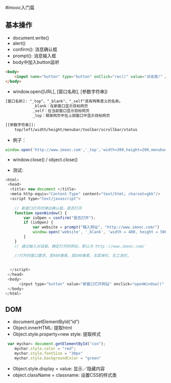 #imooc入门篇

## 基本操作
* document.write()
* alert()
* confirm(): 消息确认框
* prompt(): 消息输入框
* body中加入button监听

```html
<body>
    <input name="button" type="button" onClick="rec()" value="点击我!" />
</body>
```
* window.open([URL], [窗口名称], [参数字符串])
```html
[窗口名称]: "_top"、"_blank"、"_self"具有特殊意义的名称。
       		_blank：在新窗口显示目标网页
       		_self：在当前窗口显示目标网页
       		_top：框架网页中在上部窗口中显示目标网页

[[参数字符串]]:
	top/left/width/height/menubar/toolbar/scrollbar/status
```

* 例子：

```JavaScript
window.open('http://www.imooc.com','_top','width=300,height=200,menubar=no,toolbar=yes, status=no,scrollbars=yes')
```
* window.close() / object.close()

* 测试:

```JavaScript
<html>
 <head>
  <title> new document </title>  
  <meta http-equiv="Content-Type" content="text/html; charset=gbk"/>   
  <script type="text/javascript">  
    
    // 新窗口打开时弹出确认框，是否打开
    function openWindow() {
        var isOpen = confirm("是否打开");
        if (isOpen) {
            var website = prompt("输入网址", "http://www.imooc.com/")
            window.open('website', '_blank', 'width = 400, height = 500, toolbar = no, menubar = no');
        }
    }
    // 通过输入对话框，确定打开的网址，默认为 http：//www.imooc.com/

    //打开的窗口要求，宽400像素，高500像素，无菜单栏、无工具栏。
    
    
  </script> 
 </head> 
 <body> 
	  <input type="button" value="新窗口打开网站" onclick="openWindow()" /> 
 </body>
</html>
```

## DOM
* document.getElementById(“id”)
* Object.innerHTML: 提取html
* Object.style.property=new style: 提取样式
```JavaScript
 var mychar= document.getElementById("con");
    mychar.style.color = "red";
    mychar.style.fontSize = "30px"
    mychar.style.backgroundColor = "green"
```     
* Object.style.display = value: 显示／隐藏内容
* object.className = classname: 设置CSS的样式类